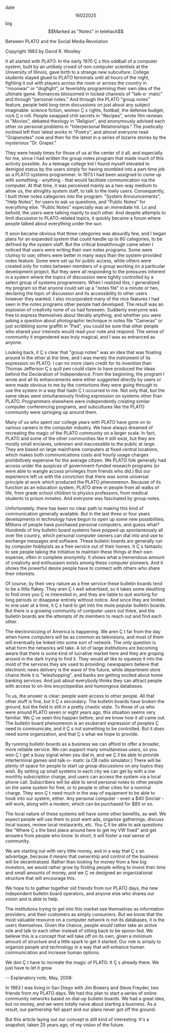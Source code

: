 date$$16022025$$
big$$Marked as "Notes" in telehack$$

Between PLATO and the Social Media Revolution

Copyright    1983 by David R. Woolley

It all started with PLATO. In the early 1970 Ç s this oddball of a computer
system, built by an unlikely crowd of non-computer scientists at the
University of Illinois, gave birth to a strange new subculture. College
students stayed glued to PLATO terminals until all hours of the night,
fighting it out with players across the room or across the country in
"moonwar" or "dogfight", or feverishly programming their own idea of the
ultimate game. Romances blossomed in locked channels of "talk-o- matic" and
through "personal notes." And through the PLATO "group notes" feature, people
held long-term discussions on just about any subject imaginable: science
fiction, women Ç s rights, football, the defense budget, rock  Ç n roll. People
swapped chili secrets in "Recipes", wrote film reviews in "Movies", debated
theology in "Religion", and anonymously advised each other on personal
problems in "Interpersonal Relationships." The poetically inclined left their
latest works in "Poetry", and almost everyone read "Grapenotes" now and then
for the latest in a series of bizarre stories by the mysterious "Dr. Graper."

They were heady times for those of us at the center of it all, and especially
for me, since I had written the group notes program that made much of this
activity possible. As a teenage college kid I found myself elevated to demigod
status by the users simply for having stumbled into a part-time job as a PLATO
systems programmer. In 1973 I had been assigned to come up with something -
anything - that would facilitate communication via the computer. At that time,
it was perceived mainly as a two-way medium to allow us, the almighty system
staff, to talk to the lowly users. Consequently, I built three notes
categories into the program: "System Announcements", "Help Notes", for users
to ask us questions, and "Public Notes" for everything else. "Public Notes"
especially was an immediate hit. Lo and behold, the users were talking mainly
to each other. And despite attempts to limit discussion to PLATO-related
topics, it quickly became a forum where people talked about everything under
the sun.

It soon became obvious that three categories was absurdly few, and I began
plans for an expanded system that could handle up to 60 categories, to be
defined by the system staff. But the critical breakthrough came when I noticed
that users were writing their own notes programs. Some were clumsy to use;
others were better in many ways than the system-provided notes feature. Some
were set up for public access, while others were created only for notes
between members of a group working on a particular development project. But
they were all responding to the pressures inherent in a system where the
topics of discussion were tightly controlled by a select group of systems
programmers. When I realized this, I generalized my program so that anyone
could set up a "notes file" in a minute or two, declaring the topic of
discussion and its accessibility to other users however they wanted. I also
incorporated many of the nice features I had seen in the notes programs other
people had developed. The result was an explosion of creativity none of us had
foreseen. Suddenly everyone was free to express themselves about literally
anything, and whether you were asking a question about photographic technique
in notes file "Cameras" or just scribbling some graffiti in "Pad", you could
be sure that other people who shared your interests would read your note and
respond. The sense of community it engendered was truly magical, and I was as
entranced as anyone.

Looking back, it Ç s clear that "group notes" was an idea that was floating
around in the ether at the time, and I was merely the instrument of its
expression on PLATO. I can no more claim credit for its invention than Thomas
Jefferson Ç s quill pen could claim to have produced the ideas behind the
Declaration of Independence. From the beginning, the program I wrote and all
its enhancements were either suggested directly by users or were made obvious
to me by the contortions they were going through to use the system in a way
that hadn Ç t occurred to me. Not only that, but the same ideas were
simultaneously finding expression on systems other than PLATO. Programmers
elsewhere were independently creating similar computer conferencing programs,
and subcultures like the PLATO community were springing up around them.

Many of us who spent our college years with PLATO have gone on to various
careers in the computer industry. We have always dreamed of recreating the
magic of the PLATO community on a larger scale. In fact, PLATO and some of the
other communities like it still exist, but they are mostly small enclaves,
unknown and inaccessible to the public at large. They are based on large
mainframe computers at fixed central locations, which makes both
communications costs and hourly usage charges prohibitively expensive for the
average citizen. We PLATO folk generally had access under the auspices of
government-funded research programs (or were able to wangle access privileges
from friends who did.) But our experience left us with the conviction that
there was some universal principle at work which produced the PLATO
phenomenon. Because of its function as an education system, PLATO drew in
people from all walks of life, from grade school children to physics
professors, from medical students to prison inmates. And everyone was
fascinated by group notes.

Unfortunately, there has been no clear path to making this kind of
communication generally available. But in the last three or four years
developments in technology have begun to open up some new possibilities.
Millions of people have purchased personal computers, and guess what? Hundreds
of tiny bulletin board systems have popped up spontaneously all over the
country, which personal computer owners can dial into and use to exchange
messages and software. These bulletin boards are generally run by computer
hobbyists as a free service out of their homes. It Ç s fantastic to see people
taking the initiative to maintain these things at their own expense, often in
complete anonymity. It shows what a tremendous amount of creativity and
enthusiasm exists among these computer pioneers. And it shows the powerful
desire people have to connect with others who share their interests.

Of course, by their very nature as a free service these bulletin boards tend
to be a little flakey. They aren Ç t well advertised, so it takes some sleuthing
to find ones you Ç re interested in, and they are liable to quit working for
long periods or disappear entirely without notice. And since they are limited
to one user at a time, it Ç s hard to get into the more popular bulletin boards.
But there is a growing community of computer users out there, and the bulletin
boards are the attempts of its members to reach out and find each other.

The electronicizing of America is happening. We aren Ç t far from the day when
home computers will be as common as televisions, and most of them will
eventually be linked into some sort of network. The only question is what form
the networks will take. A lot of large institutions are becoming aware that
there is some kind of lucrative market here and they are groping around in the
dark trying to find it. They would all like to squeeze it into the mold of the
services they are used to providing: newspapers believe that electronic news
delivery is the wave of the future, while department store chains think it is
"teleshopping", and banks are getting excited about home banking services. And
just about everybody thinks they can attract people with access to on-line
encyclopedias and humongous databases.

To us, the answer is clear: people want access to other people. All that other
stuff is fine, but it Ç s secondary. The bulletin boards have broken the ground,
but the field is still in a pretty chaotic state. To those of us who were
around PLATO seven or eight years ago, this situation seems very familiar.
We Ç ve seen this happen before, and we know how it all came out. The bulletin
board phenomenon is an exuberant expression of peoples Ç  need to communicate,
and it Ç s not something to be controlled. But it does need some organization,
and that Ç s what we hope to provide.

By running bulletin boards as a business we can afford to offer a broader,
more reliable service. We can support many simultaneous users, so you won Ç t
get a busy signal when you dial in, and we Ç ll be able to provide interterminal
games and talk-o- matic (a CB radio simulator.) There will be plenty of space
for people to start up group discussions on any topics they wish. By setting
up small systems in each city we can get by with a low monthly subscription
charge, and users can access the system via a local phone call. Subscribers
will be able to send personal notes to other people on the same system for
free, or to people in other cities for a nominal charge. They won Ç t need much
in the way of equipment to be able to hook into our system, either. Any
personal computer - even a $40 Sinclair - will work, along with a modem, which
can be purchased for $80 or so.

The local nature of these systems will have some other benefits, as well. We
expect people will use them to post want ads, organize gatherings, discuss
local issues, review local restaurants, etc. You Ç ll be able to ask questions
like "Where Ç s the best place around here to get my VW fixed" and get answers
from people who know. In short, it will foster a real sense of community.

We are starting out with very little money, and in a way that Ç s an advantage,
because it means that ownership and control of the business will be
decentralized. Rather than looking for money from a few big investors, we
would rather grow by finding people willing to invest their time and small
amounts of money, and we Ç ve designed an organizational structure that will
encourage this.

We hope to to gather together old friends from our PLATO days, the new
independent bulletin board operators, and anyone else who shares our vision
and is able to help.

The institutions trying to get into this market see themselves as information
providers, and their customers as simply consumers. But we know that the most
valuable resource on a computer network is not its databases, it is the users
themselves. Given the chance, people would rather take an active role and talk
to each other instead of sitting back to be spoon-fed. We believe this is a
concept that will take off on its own, given a minimum amount of structure and
a little spark to get it started. Our role is simply to organize people and
technology in a way that will enhance human communication and increase human
options.

We don Ç t have to recreate the magic of PLATO. It Ç s already there. We just have
to let it grow.


--
Explanatory note, May, 2008:

In 1983 I was living in San Diego with Jim Bowery and Steve Freyder, two
friends from my PLATO days. We had this plan to start a series of online
community networks based on dial-up bulletin boards. We had a great idea, but
no money, and we were totally naive about starting a business. As a result,
our partnership fell apart and our plans never got off the ground.

But this article laying out our concept is still kind of interesting. It's a
snapshot, taken 25 years ago, of my vision of the future.